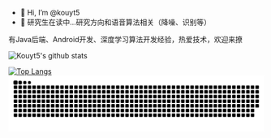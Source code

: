 - 👋 Hi, I’m @kouyt5
- 👀 研究生在读中...研究方向和语音算法相关（降噪、识别等）

有Java后端、Android开发、深度学习算法开发经验，热爱技术，欢迎来撩

![Kouyt5's github stats](https://github-readme-stats.vercel.app/api?username=kouyt5&show_icons=true)

[![Top Langs](https://github-readme-stats.vercel.app/api/top-langs/?username=kouyt5&layout=compact)](https://github.com/anuraghazra/github-readme-stats)
<picture>
  <source
    media="(prefers-color-scheme: dark)"
    srcset="
      https://raw.githubusercontent.com/kouyt5/kouyt5/output/github-contribution-grid-snake-dark.svg
    "
  />
  <source
    media="(prefers-color-scheme: light)"
    srcset="
      https://raw.githubusercontent.com/kouyt5/kouyt5/output/github-contribution-grid-snake.svg
    "
  />
  <img
    alt="github contribution grid snake animation"
    src="https://raw.githubusercontent.com/kouyt5/kouyt5/output/github-contribution-grid-snake.svg"
  />
</picture>
<!---
kouyt5/kouyt5 is a ✨ special ✨ repository because its `README.md` (this file) appears on your GitHub profile.
You can click the Preview link to take a look at your changes.
--->
